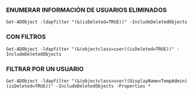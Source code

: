 
### ENUMERAR INFORMACIÓN DE USUARIOS ELIMINADOS
```shell
Get-ADObject -ldapfilter "(&(isDeleted=TRUE))" -IncludeDeletedObjects
```

### CON FILTROS
```shell
Get-ADObject -ldapfilter "(&(objectclass=user)(isDeleted=TRUE))" -IncludeDeletedObjects
```

### FILTRAR POR UN USUARIO
```shell
Get-ADObject -ldapfilter "(&(objectclass=user)(DisplayName=TempAdmin)(isDeleted=TRUE))" -IncludeDeletedObjects -Properties *
```